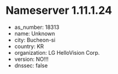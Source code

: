 # Nameserver 1.11.1.24

* as_number: 18313
* name: Unknown
* city: Bucheon-si
* country: KR
* organization: LG HelloVision Corp.
* version: NO!!!
* dnssec: false
